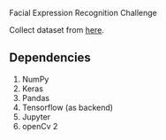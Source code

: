 Facial Expression Recognition Challenge

Collect dataset from [here](https://www.kaggle.com/c/challenges-in-representation-learning-facial-expression-recognition-challenge/data).

## Dependencies
1. NumPy
2. Keras
3. Pandas
4. Tensorflow (as backend)
5. Jupyter
6. openCv 2

